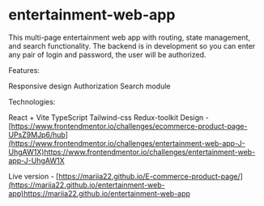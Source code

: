 # entertainment-web-app
This multi-page entertainment web app with routing, state management, and search functionality. The backend is in development so you can enter any pair of login and password, the user will be authorized.

Features:

Responsive design 
Authorization
Search module

Technologies:

React + Vite
TypeScript
Tailwind-css
Redux-toolkit
Design - [https://www.frontendmentor.io/challenges/ecommerce-product-page-UPsZ9MJp6/hub](https://www.frontendmentor.io/challenges/entertainment-web-app-J-UhgAW1X)https://www.frontendmentor.io/challenges/entertainment-web-app-J-UhgAW1X

Live version - [https://mariia22.github.io/E-commerce-product-page/](https://mariia22.github.io/entertainment-web-app)https://mariia22.github.io/entertainment-web-app
